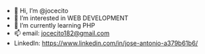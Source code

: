 - 👋 Hi, I’m @jocecito
- 👀 I’m interested in WEB DEVELOPMENT 
- 🌱 I’m currently learning PHP
- 📫 email: jocecito182@gmail.com
- LinkedIn: https://www.linkedin.com/in/jose-antonio-a379b61b6/
